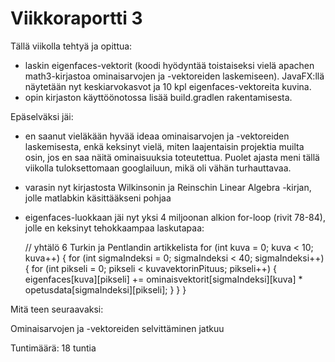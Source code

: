 # Viikkoraportti 3
Tällä viikolla tehtyä ja opittua:
- laskin eigenfaces-vektorit (koodi hyödyntää toistaiseksi vielä apachen math3-kirjastoa ominaisarvojen ja -vektoreiden laskemiseen). JavaFX:llä näytetään nyt keskiarvokasvot ja 10 kpl eigenfaces-vektoreita kuvina.
- opin kirjaston käyttöönotossa lisää build.gradlen rakentamisesta. 

Epäselväksi jäi:
- en saanut vieläkään hyvää ideaa ominaisarvojen ja -vektoreiden laskemisesta, enkä keksinyt vielä, miten laajentaisin projektia muilta osin, jos en saa näitä ominaisuuksia toteutettua. Puolet ajasta meni tällä viikolla tuloksettomaan googlailuun, mikä oli vähän turhauttavaa.
- varasin nyt kirjastosta Wilkinsonin ja Reinschin Linear Algebra -kirjan, jolle matlabkin käsittääkseni pohjaa
- eigenfaces-luokkaan jäi nyt yksi 4 miljoonan alkion for-loop (rivit 78-84), jolle en keksinyt tehokkaampaa laskutapaa:

    // yhtälö 6 Turkin ja Pentlandin artikkelista
    for (int kuva = 0; kuva < 10; kuva++) {
      for (int sigmaIndeksi = 0; sigmaIndeksi < 40; sigmaIndeksi++) {
        for (int pikseli = 0; pikseli < kuvavektorinPituus; pikseli++) {
          eigenfaces[kuva][pikseli] += ominaisvektorit[sigmaIndeksi][kuva] * opetusdata[sigmaIndeksi][pikseli];
        }
      }
    }

Mitä teen seuraavaksi:

Ominaisarvojen ja -vektoreiden selvittäminen jatkuu

Tuntimäärä: 18 tuntia

